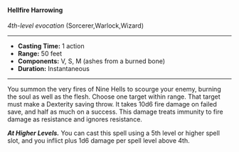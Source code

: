 #### Hellfire Harrowing
*4th-level evocation* (Sorcerer,Warlock,Wizard)
___
- **Casting Time:** 1 action
- **Range:** 50 feet
- **Components:** V, S, M (ashes from a burned bone)
- **Duration:** Instantaneous
---
You summon the very fires of Nine Hells to scourge
your enemy, burning the soul as well as the flesh. Choose one target within range. That target must
make a Dexterity saving throw. It takes 10d6 fire
damage on failed save, and half as much on a
success. This damage treats immunity to fire
damage as resistance and ignores resistance.

***At Higher Levels.*** You can cast this spell using a
5th level or higher spell slot, and you inflict plus 1d6
damage per spell level above 4th.
